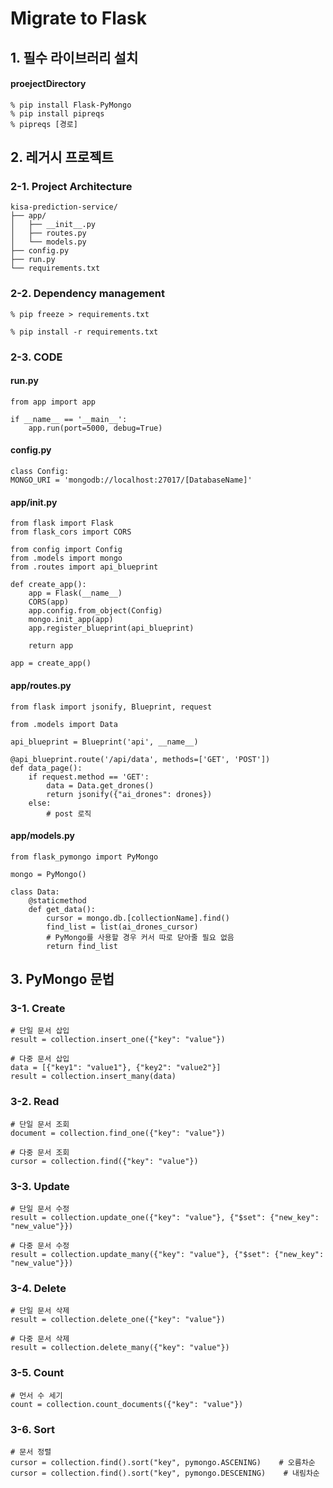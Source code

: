 # Migrate to Flask

## 1. 필수 라이브러리 설치

#### proejectDirectory

    % pip install Flask-PyMongo
    % pip install pipreqs
    % pipreqs [경로]

## 2. 레거시 프로젝트

### 2-1. Project Architecture

    kisa-prediction-service/
    ├── app/
    │   ├── __init__.py
    │   ├── routes.py
    │   └── models.py
    ├── config.py
    ├── run.py
    └── requirements.txt

### 2-2. Dependency management

    % pip freeze > requirements.txt

    % pip install -r requirements.txt

### 2-3. CODE

#### run.py

    from app import app

    if __name__ == '__main__':
        app.run(port=5000, debug=True)

#### config.py

    class Config:
    MONGO_URI = 'mongodb://localhost:27017/[DatabaseName]'

#### app/**init**.py

    from flask import Flask
    from flask_cors import CORS

    from config import Config
    from .models import mongo
    from .routes import api_blueprint

    def create_app():
        app = Flask(__name__)
        CORS(app)
        app.config.from_object(Config)
        mongo.init_app(app)
        app.register_blueprint(api_blueprint)

        return app

    app = create_app()

#### app/routes.py

    from flask import jsonify, Blueprint, request

    from .models import Data

    api_blueprint = Blueprint('api', __name__)

    @api_blueprint.route('/api/data', methods=['GET', 'POST'])
    def data_page():
        if request.method == 'GET':
            data = Data.get_drones()
            return jsonify({"ai_drones": drones})
        else:
            # post 로직

#### app/models.py

    from flask_pymongo import PyMongo

    mongo = PyMongo()

    class Data:
        @staticmethod
        def get_data():
            cursor = mongo.db.[collectionName].find() 
            find_list = list(ai_drones_cursor)
            # PyMongo를 사용할 경우 커서 따로 닫아줄 필요 없음
            return find_list

## 3. PyMongo 문법

### 3-1. Create

    # 단일 문서 삽입
    result = collection.insert_one({"key": "value"})
    
    # 다중 문서 삽입
    data = [{"key1": "value1"}, {"key2": "value2"}]
    result = collection.insert_many(data)

### 3-2. Read

    # 단일 문서 조회
    document = collection.find_one({"key": "value"})

    # 다중 문서 조회
    cursor = collection.find({"key": "value"})

### 3-3. Update

    # 단일 문서 수정
    result = collection.update_one({"key": "value"}, {"$set": {"new_key": "new_value"}})

    # 다중 문서 수정
    result = collection.update_many({"key": "value"}, {"$set": {"new_key": "new_value"}})

### 3-4. Delete

    # 단일 문서 삭제
    result = collection.delete_one({"key": "value"})

    # 다중 문서 삭제
    result = collection.delete_many({"key": "value"})

### 3-5. Count

    # 먼서 수 세기
    count = collection.count_documents({"key": "value"})

### 3-6. Sort

    # 문서 정렬 
    cursor = collection.find().sort("key", pymongo.ASCENING)    # 오름차순
    cursor = collection.find().sort("key", pymongo.DESCENING)    # 내림차순

































































